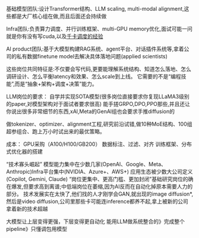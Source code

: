 基础模型团队:设计Transformer结构、LLM scaling, multi-modal alignment,这些都是大厂核心组在做,而且后面还会持续做

Infra团队:负责算力调度、并行训练框架、multi-GPU memory优化,面试可能一问就是你有没有写cuda,以及[千卡调度的经验](https://www.53ai.com/news/finetuning/2024091592376.html)

Al product团队:基于大模型构建RAG系统、agent平台、对话插件系统等,拿着公司的私有数据finetune model去解决具体落地问题(applied scientists)

这些岗位共同特征是:不仅要会写代码,更要能理解系统结构、知道怎么落地、怎么调研设计、怎么平衡latency和效果、怎么scale到上线。
它需要的不是“编程技能”,而是“抽象+架构+调度+决策”能力。

LLM岗位的要求：
自学并实现SOTA模型(很多岗位直接要求你复现LLaMA3级别的paper,对模型架构对于面试者要求很高)
能手搓GRPO,DPO,PPO那些,并且还让你说出很多非常细节的东西,xAl,Meta的GenAl组也会要求手推diffusion的

做tokenizer、optimizer、alignment工程,研究前沿试错,做10种MoE结构、100组超参组合、跑上万小时试出来的最优策略。


成本：
GPU采购（A100/H100/GB200）
数据标注、过滤、对齐
训练框架、分布式优化器的搭建

“技术寡头崛起”
模型能力集中在少数几家(OpenAl、Google、Meta、Anthropic)Infra平台集中(NVIDIA、Azure+、AWS+)
应用生态被少数大公司定义(Copilot, Gemini, Claude)
“岗位更集中、更高门槛、更加封闭”基础研究岗位的确在爆发,但要求高到离谱;中低端岗位在萎缩,因为AI反而在自动化掉原本需要人力的部分。
技术发展实在太快了,他们找的人才刚学会GAN,就出现的image diffusion*,然后是video diffusion,公司里那些卡可能连inference都养不起,拿上被新的公司拿着新的技术超越

大模型让上层变得更强，下层变得更自动化
能用LLM做系统整合的》完成整个pipeline》只懂调包用模型

